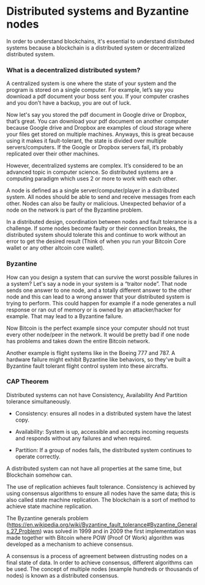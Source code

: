 # Distributed systems and Byzantine nodes

In order to understand blockchains, it's essential to understand distributed systems because a blockchain is a distributed system or decentralized distributed system.

### What is a decentralized distributed system?

A centralized system is one where the state of your system and the program is stored on a single computer. 
For example, let’s say you download a pdf document your boss sent you. If your computer crashes and you don’t have a backup, you are out of luck.

Now let's say you stored the pdf document in Google drive or Dropbox, that’s great. You can download your pdf document on another computer because Google drive and Dropbox are examples of cloud storage where your files get stored on multiple machines.
Anyways, this is great because using it makes it fault-tolerant, the state is divided over multiple servers/computers. If the Google or Dropbox servers fail, it’s probably replicated over their other machines.

However, decentralized systems are complex. It’s considered to be an advanced topic in computer science. So distributed systems are a computing paradigm which uses 2 or more to work with each other. 

A node is defined as a single server/computer/player in a distributed system. All nodes should be able to send and receive messages from each other. Nodes can also be faulty or malicious. Unexpected behavior of a node on the network is part of the Byzantine problem. 

In a distributed design, coordination between nodes and fault tolerance is a challenge. If some nodes become faulty or their connection breaks, the distributed system should tolerate this and continue to work without an error to get the desired result (Think of when you run your Bitcoin Core wallet or any other altcoin core wallet). 

### Byzantine

How can you design a system that can survive the worst possible failures in a system? 
Let's say a node in your system is a “traitor node”. That node sends one answer to one node, and a totally different answer to the other node and this can lead to a wrong answer that your distributed system is trying to perform. This could happen for example if a node generates a null response or ran out of memory or is owned by an attacker/hacker for example. That may lead to a Byzantine failure. 

Now Bitcoin is the perfect example since your computer should not trust every other node/peer in the network. It would be pretty bad if one node has problems and takes down the entire Bitcoin network. 

Another example is flight systems like in the Boeing 777 and 787. A hardware failure might exhibit Byzantine like behaviors, so they've built a Byzantine fault tolerant flight control system into these aircrafts. 

### CAP Theorem

Distributed systems can not have Consistency, Availability And Partition tolerance simultaneously. 

- Consistency: ensures all nodes in a distributed system have the latest copy.

- Availability: System is up, accessible and accepts incoming requests and responds without any failures and when required.

- Partition: If a group of nodes fails, the distributed system continues to operate correctly. 

A distributed system can not have all properties at the same time, but Blockchain somehow can. 

The use of replication achieves fault tolerance. Consistency is achieved by using consensus algorithms to ensure all nodes have the same data; this is also called state machine replication. The blockchain is a sort of method to achieve state machine replication. 

The Byzantine generals problem (https://en.wikipedia.org/wiki/Byzantine_fault_tolerance#Byzantine_Generals.27_Problem)
was solved in 1999 and in 2009 the first implementation was made together with Bitcoin where POW (Proof Of Work) algorithm was developed as a mechanism to achieve consensus.  

A consensus is a process of agreement between distrusting nodes on a final state of data. In order to achieve consensus, different algorithms can be used. The concept of multiple nodes (example hundreds or thousands of nodes) is known as a distributed consensus.  
